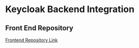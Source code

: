 # Keycloak Backend Integration

## Front End Repository
[Frontend Repository Link](https://github.com/PoojithaIrosha/keycloak-frontend)
